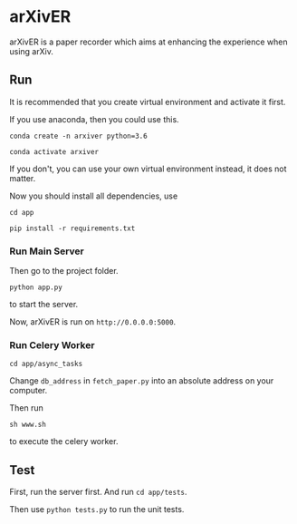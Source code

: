 # arXivER

arXivER is a paper recorder which aims at enhancing the experience when using arXiv.

## Run

It is recommended that you create virtual environment and activate it first.

If you use anaconda, then you could use this.

`conda create -n arxiver python=3.6`

`conda activate arxiver`

If you don't, you can use your own virtual environment instead, it does not matter.

Now you should install all dependencies, use

`cd app`

`pip install -r requirements.txt`

### Run Main Server


Then go to the project folder.

`python app.py`

to start the server.

Now, arXivER is run on `http://0.0.0.0:5000`.


### Run Celery Worker

`cd app/async_tasks`

Change `db_address` in `fetch_paper.py` into an absolute address on your computer.

Then run

`sh www.sh`

to execute the celery worker.

## Test

First, run the server first. And run `cd app/tests`.

Then use `python tests.py` to run the unit tests.
